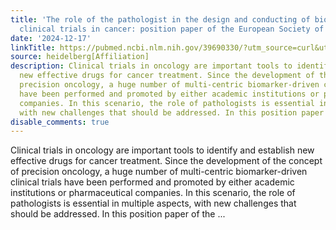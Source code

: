 ```yaml
---
title: 'The role of the pathologist in the design and conducting of biomarker-driven
  clinical trials in cancer: position paper of the European Society of Pathology'
date: '2024-12-17'
linkTitle: https://pubmed.ncbi.nlm.nih.gov/39690330/?utm_source=curl&utm_medium=rss&utm_campaign=pubmed-2&utm_content=1FakS-2QOkCT8HsMOQP1bCRQ4YzyumYOmxmF0moLsQ3dFB1E9V&fc=20220326224207&ff=20241218172038&v=2.18.0.post9+e462414
source: heidelberg[Affiliation]
description: Clinical trials in oncology are important tools to identify and establish
  new effective drugs for cancer treatment. Since the development of the concept of
  precision oncology, a huge number of multi-centric biomarker-driven clinical trials
  have been performed and promoted by either academic institutions or pharmaceutical
  companies. In this scenario, the role of pathologists is essential in multiple aspects,
  with new challenges that should be addressed. In this position paper of the ...
disable_comments: true
---
```

Clinical trials in oncology are important tools to identify and establish new effective drugs for cancer treatment. Since the development of the concept of precision oncology, a huge number of multi-centric biomarker-driven clinical trials have been performed and promoted by either academic institutions or pharmaceutical companies. In this scenario, the role of pathologists is essential in multiple aspects, with new challenges that should be addressed. In this position paper of the ...